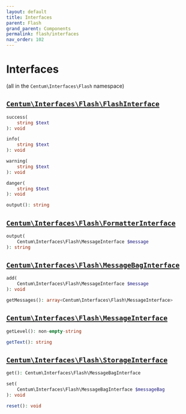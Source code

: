 ```yaml
---
layout: default
title: Interfaces
parent: Flash
grand_parent: Components
permalink: flash/interfaces
nav_order: 102
---
```




# Interfaces

(all in the `Centum\Interfaces\Flash` namespace)



## [`Centum\Interfaces\Flash\FlashInterface`](https://github.com/SidRoberts/centum/blob/development/src/Interfaces/Flash/FlashInterface.php)

```php
success(
    string $text
): void
```

```php
info(
    string $text
): void
```

```php
warning(
    string $text
): void
```

```php
danger(
    string $text
): void
```

```php
output(): string
```



## [`Centum\Interfaces\Flash\FormatterInterface`](https://github.com/SidRoberts/centum/blob/development/src/Interfaces/Flash/FormatterInterface.php)

```php
output(
    Centum\Interfaces\Flash\MessageInterface $message
): string
```



## [`Centum\Interfaces\Flash\MessageBagInterface`](https://github.com/SidRoberts/centum/blob/development/src/Interfaces/Flash/MessageBagInterface.php)

```php
add(
    Centum\Interfaces\Flash\MessageInterface $message
): void
```

```php
getMessages(): array<Centum\Interfaces\Flash\MessageInterface>
```



## [`Centum\Interfaces\Flash\MessageInterface`](https://github.com/SidRoberts/centum/blob/development/src/Interfaces/Flash/MessageInterface.php)

```php
getLevel(): non-empty-string
```

```php
getText(): string
```



## [`Centum\Interfaces\Flash\StorageInterface`](https://github.com/SidRoberts/centum/blob/development/src/Interfaces/Flash/StorageInterface.php)

```php
get(): Centum\Interfaces\Flash\MessageBagInterface
```

```php
set(
    Centum\Interfaces\Flash\MessageBagInterface $messageBag
): void
```

```php
reset(): void
```
